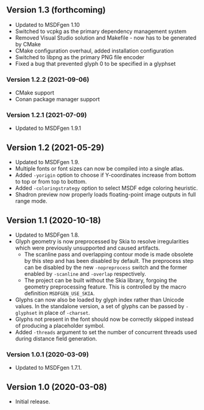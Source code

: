 
## Version 1.3 (forthcoming)

- Updated to MSDFgen 1.10
- Switched to vcpkg as the primary dependency management system
- Removed Visual Studio solution and Makefile - now has to be generated by CMake
- CMake configuration overhaul, added installation configuration
- Switched to libpng as the primary PNG file encoder
- Fixed a bug that prevented glyph 0 to be specified in a glyphset

### Version 1.2.2 (2021-09-06)

- CMake support
- Conan package manager support

### Version 1.2.1 (2021-07-09)

- Updated to MSDFgen 1.9.1

## Version 1.2 (2021-05-29)

- Updated to MSDFgen 1.9.
- Multiple fonts or font sizes can now be compiled into a single atlas.
- Added `-yorigin` option to choose if Y-coordinates increase from bottom to top or from top to bottom.
- Added `-coloringstrategy` option to select MSDF edge coloring heuristic.
- Shadron preview now properly loads floating-point image outputs in full range mode.

## Version 1.1 (2020-10-18)

- Updated to MSDFgen 1.8.
- Glyph geometry is now preprocessed by Skia to resolve irregularities which were previously unsupported and caused artifacts.
    - The scanline pass and overlapping contour mode is made obsolete by this step and has been disabled by default. The preprocess step can be disabled by the new `-nopreprocess` switch and the former enabled by `-scanline` and `-overlap` respectively.
    - The project can be built without the Skia library, forgoing the geometry preprocessing feature. This is controlled by the macro definition `MSDFGEN_USE_SKIA`.
- Glyphs can now also be loaded by glyph index rather than Unicode values. In the standalone version, a set of glyphs can be passed by `-glyphset` in place of `-charset`.
- Glyphs not present in the font should now be correctly skipped instead of producing a placeholder symbol.
- Added `-threads` argument to set the number of concurrent threads used during distance field generation.

### Version 1.0.1 (2020-03-09)

- Updated to MSDFgen 1.7.1.

## Version 1.0 (2020-03-08)

- Initial release.

